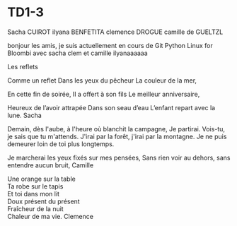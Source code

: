 
# TD1-3

Sacha CUIROT ilyana BENFETITA clemence DROGUE camille de GUELTZL

bonjour les amis, je suis actuellement en cours de Git
Python
Linux
for Bloombi
avec sacha
clem et camille 
ilyanaaaaaa

Les reflets

Comme un reflet
Dans les yeux du pêcheur
La couleur de la mer,

En cette fin de soirée, 
Il a offert à son fils
Le meilleur anniversaire,

Heureux de l’avoir attrapée
Dans son seau d’eau
L’enfant repart avec la lune.
Sacha

Demain, dès l'aube, à l'heure où blanchit la campagne,
Je partirai. Vois-tu, je sais que tu m'attends.
J'irai par la forêt, j'irai par la montagne.
Je ne puis demeurer loin de toi plus longtemps.

Je marcherai les yeux fixés sur mes pensées,
Sans rien voir au dehors, sans entendre aucun bruit, Camille

Une orange sur la table  
Ta robe sur le tapis  
Et toi dans mon lit  
Doux présent du présent  
Fraîcheur de la nuit  
Chaleur de ma vie.
Clemence 

